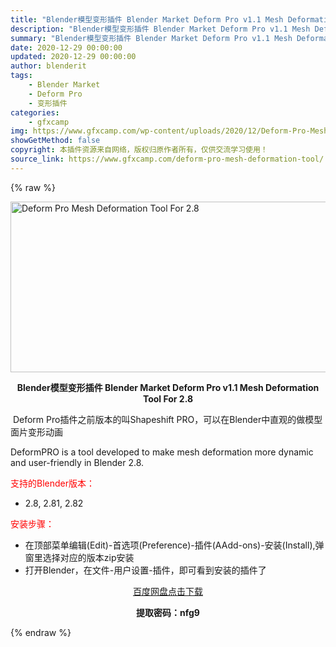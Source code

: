 ```yaml
---
title: "Blender模型变形插件 Blender Market Deform Pro v1.1 Mesh Deformation Tool For 2.8"
description: "Blender模型变形插件 Blender Market Deform Pro v1.1 Mesh Deformation Tool For 2.8  Deform Pro插件之前版本的叫Shapes..."
summary: "Blender模型变形插件 Blender Market Deform Pro v1.1 Mesh Deformation Tool For 2.8  Deform Pro插件之前版本的叫Shapes..."
date: 2020-12-29 00:00:00
updated: 2020-12-29 00:00:00
author: blenderit
tags: 
    - Blender Market
    - Deform Pro
    - 变形插件
categories:
    - gfxcamp
img: https://www.gfxcamp.com/wp-content/uploads/2020/12/Deform-Pro-Mesh-Deformation-Tool-For-2.8.jpg
showGetMethod: false
copyright: 本插件资源来自网络，版权归原作者所有，仅供交流学习使用！
source_link: https://www.gfxcamp.com/deform-pro-mesh-deformation-tool/
---
```


{% raw %}
<div><p><img decoding="async" class="aligncenter size-full wp-image-91532" src="https://www.gfxcamp.com/wp-content/uploads/2020/12/Deform-Pro-Mesh-Deformation-Tool-For-2.8.jpg" data-src="https://www.gfxcamp.com/wp-content/uploads/2020/12/Deform-Pro-Mesh-Deformation-Tool-For-2.8.jpg" alt="Deform Pro Mesh Deformation Tool For 2.8" width="590" height="273" data-srcset="https://www.gfxcamp.com/wp-content/uploads/2020/12/Deform-Pro-Mesh-Deformation-Tool-For-2.8.jpg 590w, https://www.gfxcamp.com/wp-content/uploads/2020/12/Deform-Pro-Mesh-Deformation-Tool-For-2.8-150x69.jpg 150w, https://www.gfxcamp.com/wp-content/uploads/2020/12/Deform-Pro-Mesh-Deformation-Tool-For-2.8-160x74.jpg 160w, https://www.gfxcamp.com/wp-content/uploads/2020/12/Deform-Pro-Mesh-Deformation-Tool-For-2.8-520x241.jpg 520w" data-sizes="(max-width: 590px) 100vw, 590px"></p><p style="text-align: center;"><strong>Blender模型变形插件 Blender Market Deform Pro v1.1 Mesh Deformation Tool For 2.8</strong></p><p style="text-align: left;"> Deform Pro插件之前版本的叫Shapeshift PRO，可以在Blender中直观的做模型面片变形动画</p><p style="text-align: left;">DeformPRO is a tool developed to make mesh deformation more dynamic and user-friendly in Blender 2.8.</p><p style="text-align: left;"><span style="color: #ff0000;">支持的Blender版本：</span></p><ul>
<li style="text-align: left;">2.8, 2.81, 2.82</li>
</ul><p style="text-align: left;"><span style="color: #ff0000;">安装步骤：</span></p><ul>
<li>在顶部菜单编辑(Edit)-首选项(Preference)-插件(AAdd-ons)-安装(Install),弹窗里选择对应的版本zip安装</li>
<li>打开Blender，在文件-用户设置-插件，即可看到安装的插件了</li>
</ul><p style="text-align: center;"><a class="maxbutton-3 maxbutton maxbutton-baidu" target="_blank" rel="noopener" href="https://pan.baidu.com/s/1n0-l_JpX-RNpBirLEuLkyA"><span class="mb-text">百度网盘点击下载</span></a></p><p style="text-align: center;"><strong>提取密码：nfg9</strong></p></div>
<div style="display: none">gfxcamp</div>
{% endraw %}